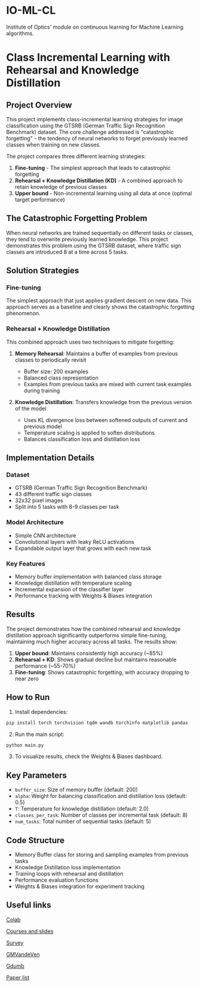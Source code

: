 # IO-ML-CL
Institute of Optics' module on continuous learning for Machine Learning algorithms.


# Class Incremental Learning with Rehearsal and Knowledge Distillation

## Project Overview

This project implements class-incremental learning strategies for image classification using the GTSRB (German Traffic Sign Recognition Benchmark) dataset. The core challenge addressed is "catastrophic forgetting" - the tendency of neural networks to forget previously learned classes when training on new classes. 

The project compares three different learning strategies:
1. **Fine-tuning** - The simplest approach that leads to catastrophic forgetting
2. **Rehearsal + Knowledge Distillation (KD)** - A combined approach to retain knowledge of previous classes
3. **Upper bound** - Non-incremental learning using all data at once (optimal target performance)

## The Catastrophic Forgetting Problem

When neural networks are trained sequentially on different tasks or classes, they tend to overwrite previously learned knowledge. This project demonstrates this problem using the GTSRB dataset, where traffic sign classes are introduced 8 at a time across 5 tasks.

## Solution Strategies

### Fine-tuning
The simplest approach that just applies gradient descent on new data. This approach serves as a baseline and clearly shows the catastrophic forgetting phenomenon.

### Rehearsal + Knowledge Distillation
This combined approach uses two techniques to mitigate forgetting:

1. **Memory Rehearsal**: Maintains a buffer of examples from previous classes to periodically revisit
   - Buffer size: 200 examples
   - Balanced class representation
   - Examples from previous tasks are mixed with current task examples during training

2. **Knowledge Distillation**: Transfers knowledge from the previous version of the model
   - Uses KL divergence loss between softened outputs of current and previous model
   - Temperature scaling is applied to soften distributions
   - Balances classification loss and distillation loss

## Implementation Details

### Dataset
- GTSRB (German Traffic Sign Recognition Benchmark)
- 43 different traffic sign classes
- 32x32 pixel images
- Split into 5 tasks with 8-9 classes per task

### Model Architecture
- Simple CNN architecture
- Convolutional layers with leaky ReLU activations
- Expandable output layer that grows with each new task

### Key Features
- Memory buffer implementation with balanced class storage
- Knowledge distillation with temperature scaling
- Incremental expansion of the classifier layer
- Performance tracking with Weights & Biases integration

## Results

The project demonstrates how the combined rehearsal and knowledge distillation approach significantly outperforms simple fine-tuning, maintaining much higher accuracy across all tasks. The results show:

1. **Upper bound**: Maintains consistently high accuracy (~85%)
2. **Rehearsal + KD**: Shows gradual decline but maintains reasonable performance (~55-70%)
3. **Fine-tuning**: Shows catastrophic forgetting, with accuracy dropping to near zero

## How to Run

1. Install dependencies:
```bash
pip install torch torchvision tqdm wandb torchinfo matplotlib pandas
```

2. Run the main script:
```bash
python main.py
```

3. To visualize results, check the Weights & Biases dashboard.

## Key Parameters
- `buffer_size`: Size of memory buffer (default: 200)
- `alpha`: Weight for balancing classification and distillation loss (default: 0.5)
- `T`: Temperature for knowledge distillation (default: 2.0)
- `classes_per_task`: Number of classes per incremental task (default: 8)
- `num_tasks`: Total number of sequential tasks (default: 5)

## Code Structure
- Memory Buffer class for storing and sampling examples from previous tasks
- Knowledge Distillation loss implementation
- Training loops with rehearsal and distillation
- Performance evaluation functions
- Weights & Biases integration for experiment tracking

## Useful links
[Colab](https://colab.research.google.com/github/stepherbin/teaching/blob/master/IOGS/projet/Code_snipets_for_class_incremental_GTSRB.ipynb)

[Courses and slides](https://sites.google.com/view/neurips2022-llm-tutorial)

[Survey](https://github.com/zhoudw-zdw/CIL_Survey/)

[GMVandeVen](http://github.com/GMvandeVen/continual-learning)

[Gdumb](https://github.com/drimpossible/GDumb)

[Paper list](https://github.com/ContinualAI/continual-learning-papers)

